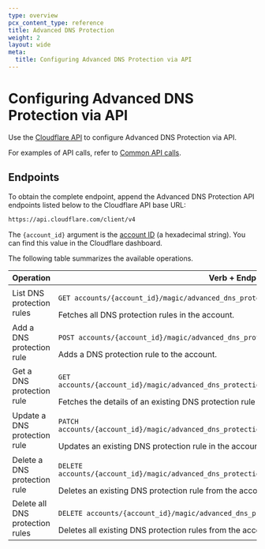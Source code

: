 ```yaml
---
type: overview
pcx_content_type: reference
title: Advanced DNS Protection
weight: 2
layout: wide
meta:
  title: Configuring Advanced DNS Protection via API
---
```


# Configuring Advanced DNS Protection via API

Use the [Cloudflare API](https://developers.cloudflare.com/api/) to configure Advanced DNS Protection via API.

For examples of API calls, refer to [Common API calls](/ddos-protection/dns-protection/api/examples/).

## Endpoints

To obtain the complete endpoint, append the Advanced DNS Protection API endpoints listed below to the Cloudflare API base URL:

```txt
https://api.cloudflare.com/client/v4
```

The `{account_id}` argument is the [account ID](/fundamentals/setup/find-account-and-zone-ids/) (a hexadecimal string). You can find this value in the Cloudflare dashboard.

The following table summarizes the available operations.

Operation | Verb + Endpoint
----------|----------------
List DNS protection rules | <p>`GET accounts/{account_id}/magic/advanced_dns_protection/configs/dns_protection/rules`</p>Fetches all DNS protection rules in the account.
Add a DNS protection rule | <p>`POST accounts/{account_id}/magic/advanced_dns_protection/configs/dns_protection/rules`</p>Adds a DNS protection rule to the account.
Get a DNS protection rule | <p>`GET accounts/{account_id}/magic/advanced_dns_protection/configs/dns_protection/rules/{rule_id}`</p>Fetches the details of an existing DNS protection rule in the account.
Update a DNS protection rule | <p>`PATCH accounts/{account_id}/magic/advanced_dns_protection/configs/dns_protection/rules/{rule_id}`</p>Updates an existing DNS protection rule in the account.
Delete a DNS protection rule | <p>`DELETE accounts/{account_id}/magic/advanced_dns_protection/configs/dns_protection/rules/{rule_id}`</p>Deletes an existing DNS protection rule from the account.
Delete all DNS protection rules | <p>`DELETE accounts/{account_id}/magic/advanced_dns_protection/configs/dns_protection/rules`</p>Deletes all existing DNS protection rules from the account.